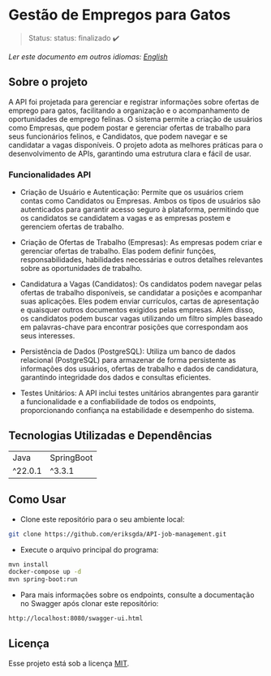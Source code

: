 <h1>Gestão de Empregos para Gatos</h1>

> Status: status: finalizado ✔️

_Ler este documento em outros idiomas:_
[_English_](../README.md)

## Sobre o projeto

A API foi projetada para gerenciar e registrar informações sobre ofertas de emprego para gatos, facilitando a organização e o acompanhamento de oportunidades de emprego felinas. O sistema permite a criação de usuários como Empresas, que podem postar e gerenciar ofertas de trabalho para seus funcionários felinos, e Candidatos, que podem navegar e se candidatar a vagas disponíveis. O projeto adota as melhores práticas para o desenvolvimento de APIs, garantindo uma estrutura clara e fácil de usar.

### Funcionalidades API

- Criação de Usuário e Autenticação: Permite que os usuários criem contas como Candidatos ou Empresas. Ambos os tipos de usuários são autenticados para garantir acesso seguro à plataforma, permitindo que os candidatos se candidatem a vagas e as empresas postem e gerenciem ofertas de trabalho.

- Criação de Ofertas de Trabalho (Empresas): As empresas podem criar e gerenciar ofertas de trabalho. Elas podem definir funções, responsabilidades, habilidades necessárias e outros detalhes relevantes sobre as oportunidades de trabalho.

- Candidatura a Vagas (Candidatos): Os candidatos podem navegar pelas ofertas de trabalho disponíveis, se candidatar a posições e acompanhar suas aplicações. Eles podem enviar currículos, cartas de apresentação e quaisquer outros documentos exigidos pelas empresas. Além disso, os candidatos podem buscar vagas utilizando um filtro simples baseado em palavras-chave para encontrar posições que correspondam aos seus interesses.

- Persistência de Dados (PostgreSQL): Utiliza um banco de dados relacional (PostgreSQL) para armazenar de forma persistente as informações dos usuários, ofertas de trabalho e dados de candidatura, garantindo integridade dos dados e consultas eficientes.

- Testes Unitários: A API inclui testes unitários abrangentes para garantir a funcionalidade e a confiabilidade de todos os endpoints, proporcionando confiança na estabilidade e desempenho do sistema.

## Tecnologias Utilizadas e Dependências

<table>
  <tr>
    <td>Java</td>
    <td>SpringBoot</td>
  </tr>
  <tr>
    <td>^22.0.1</td>
    <td>^3.3.1</td>
  </tr>
</table>

## Como Usar

- Clone este repositório para o seu ambiente local:

```bash
git clone https://github.com/eriksgda/API-job-management.git
```

- Execute o arquivo principal do programa:

```bash
mvn install
docker-compose up -d
mvn spring-boot:run
```

- Para mais informações sobre os endpoints, consulte a documentação no Swagger após clonar este repositório:

```bash
http://localhost:8080/swagger-ui.html
```

## Licença

Esse projeto está sob a licença [MIT](./../LICENSE).
